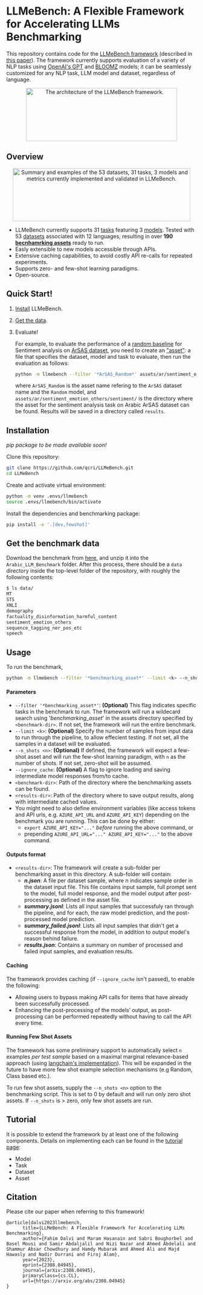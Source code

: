 # LLMeBench: A Flexible Framework for Accelerating LLMs Benchmarking

This repository contains code for the [LLMeBench framework](https://youtu.be/FkQn4UjYA0s?feature=shared) (described in <a href="https://arxiv.org/abs/2308.04945" target="_blank">this paper</a>). The framework currently supports evaluation of a variety of NLP tasks using [OpenAI's GPT](https://platform.openai.com/docs/guides/gpt) and [BLOOMZ](https://huggingface.co/bigscience/bloomz) models; it can be seamlessly customized for any NLP task, LLM model and dataset, regardless of language.

<p align="center">
<picture>
<img alt = "The architecture of the LLMeBench framework." src="https://github.com/qcri/LLMeBench/assets/3918663/f1b927ea-fb7f-4dc6-b654-7c141f596067" width="400" height="140"/>
</picture>
</p>

## Overview
<p align="center">
<picture>
<img alt = "Summary and examples of the 53 datasets, 31 tasks, 3 models and metrics currently implemented and
validated in LLMeBench." src="https://github.com/qcri/LLMeBench/assets/3918663/a9b926c0-8a10-4334-84b2-ad0b4e3e5ceb" width="470" height="140"/>
</picture>
</p>

- LLMeBench currently supports 31 [tasks](llmebench/tasks) featuring 3 [models](llmebench/models). Tested with 53 [datasets](llmebench/datasets) associated with 12 languages, resulting in over **190 [becnhamrking assets](assets/benchmark_v1)** ready to run.
- Easly extensible to new models accessible through APIs.
- Extensive caching capabilities, to avoid costly API re-calls for repeated experiments.
- Supports zero- and few-shot learning paradigms.
- Open-source.

## Quick Start!
1. [Install](https://github.com/qcri/LLMeBench/tree/readme_update1#installation) LLMeBench.
2. [Get the data](https://github.com/qcri/LLMeBench/tree/readme_update1#get-the-benchmark-data).
3. Evaluate!
   
   For example, to evaluate the performance of a [random baseline](llmebench/models/RandomGPT.py) for Sentiment analysis on [ArSAS dataset](llmebench/datasets/ArSAS.py), you need to create an ["asset"](assets/benchmark_v1/sentiment/sentiment/ArSAS_Random.py): a file that specifies the dataset, model and task to evaluate, then run the evaluation as follows:
   ```bash
   python -m llmebench --filter '*ArSAS_Random*' assets/ar/sentiment_emotion_others/sentiment/ results/ 
   ```
   where `ArSAS_Random` is the asset name refering to the `ArSAS` dataset name and the `Random` model, and `assets/ar/sentiment_emotion_others/sentiment/` is the directory where the asset for the sentiment analysis task on Arabic ArSAS dataset can be found. Results will be saved in a directory called `results`. 

## Installation
*pip package to be made available soon!*

Clone this repository:
```bash
git clone https://github.com/qcri/LLMeBench.git
cd LLMeBench
```

Create and activate virtual environment:
```bash
python -m venv .envs/llmebench
source .envs/llmebench/bin/activate
```

Install the dependencies and benchmarking package:
```bash
pip install -e '.[dev,fewshot]'
```

## Get the benchmark data
Download the benchmark from [here](https://neurox.qcri.org/projects/llmebench/arabic_llm_benchmark_data.zip), and unzip it into the `Arabic_LLM_Benchmark` folder. After this process, there should be a `data` directory inside the top-level folder of the repository, with roughly the following contents:

```bash
$ ls data/
MT
STS
XNLI
demography
factuality_disinformation_harmful_content
sentiment_emotion_others
sequence_tagging_ner_pos_etc
speech
```

## Usage
To run the benchmark,

```bash
python -m llmebench --filter '*benchmarking_asset*' --limit <k> --n_shots <n> --ignore_cache <benchmark-dir> <results-dir> 
```

#### Parameters
- `--filter '*benchmarking_asset*'`: **(Optional)** This flag indicates specific tasks in the benchmark to run. The framework will run a wildecard search using '*benchmarking_asset*' in the assets directory specified by `<benchmark-dir>`. If not set, the framework will run the entire benchmark.
- `--limit <k>`: **(Optional)** Specify the number of samples from input data to run through the pipeline, to allow effecient testing. If not set, all the samples in a dataset will be evaluated.
- `--n_shots <n>`: **(Optional)** If defined, the framework will expect a few-shot asset and will run the few-shot learning paradigm, with `n` as the number of shots. If not set, zero-shot will be assumed.
- `--ignore_cache`: **(Optional)** A flag to ignore loading and saving intermediate model responses from/to cache. 
- `<benchmark-dir>`: Path of the directory where the benchmarking assets can be found.
- `<results-dir>`: Path of the directory where to save output results, along with intermediate cached values.
- You might need to also define environment variables (like access tokens and API urls, e.g. `AZURE_API_URL` and `AZURE_API_KEY`) depending on the benchmark you are running. This can be done by either:
   - `export AZURE_API_KEY="..."` _before_ running the above command, or
   - prepending `AZURE_API_URL="..." AZURE_API_KEY="..."` to the above command.

#### Outputs format
- `<results-dir>`: The framework will create a sub-folder per benchmarking asset in this directory. A sub-folder will contain:
  - **_n.json_**: A file per dataset sample, where *n* indicates sample order in the dataset input file. This file contains input sample, full prompt sent to the model, full model response, and the model output after post-processing as defined in the asset file.
  - **_summary.jsonl_**: Lists all input samples that successfuly ran through the pipeline, and for each, the raw model prediction, and the post-processed model prediction.
  -  **_summary_failed.jsonl_**: Lists all input samples that didn't get a successful response from the model, in addition to output model's reason behind failure.
  -  **_results.json_**: Contains a summary on number of processed and failed input samples, and evaluation results.

#### Caching
The framework provides caching (if `--ignore_cache` isn't passed), to enable the following: 
- Allowing users to bypass making API calls for items that have already been successfully processed.
- Enhancing the post-processing of the models’ output, as post-processing can be performed repeatedly without having to call the API every time. 

#### Running Few Shot Assets
The framework has some preliminary support to automatically select `n` examples _per test sample_ based on a maximal marginal relevance-based approach (using [langchain's implementation](https://python.langchain.com/docs/modules/model_io/prompts/example_selectors/mmr)). This will be expanded in the future to have more few shot example selection mechanisms (e.g Random, Class based etc.).

To run few shot assets, supply the `--n_shots <n>` option to the benchmarking script. This is set to 0 by default and will run only zero shot assets. If `--n_shots` is > zero, only few shot assets are run.

## Tutorial
It is possible to extend the framework by at least one of the following components. Details on implementing each can be found in the [tutorial page](tutorial.md):
- Model
- Task
- Dataset
- Asset

## Citation
Please cite our paper when referring to this framework!
```
@article{dalvi2023llmebench,
      title={LLMeBench: A Flexible Framework for Accelerating LLMs Benchmarking}, 
      author={Fahim Dalvi and Maram Hasanain and Sabri Boughorbel and Basel Mousi and Samir Abdaljalil and Nizi Nazar and Ahmed Abdelali and Shammur Absar Chowdhury and Hamdy Mubarak and Ahmed Ali and Majd Hawasly and Nadir Durrani and Firoj Alam},
      year={2023},
      eprint={2308.04945},
      journal={arXiv:2308.04945},
      primaryClass={cs.CL},
      url={https://arxiv.org/abs/2308.04945}
}
```
